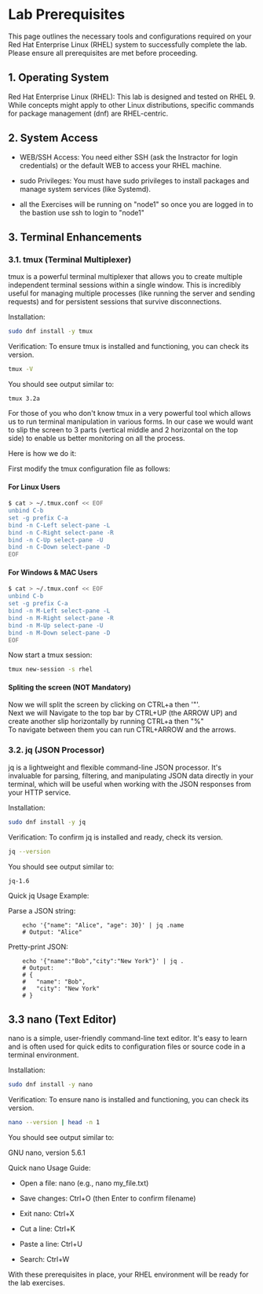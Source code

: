 # Lab Prerequisites

This page outlines the necessary tools and configurations required on your Red Hat Enterprise Linux (RHEL) system to successfully complete the lab. Please ensure all prerequisites are met before proceeding.

## 1. Operating System

 Red Hat Enterprise Linux (RHEL): This lab is designed and tested on RHEL 9. While concepts might apply to other Linux distributions, specific commands for package management (dnf) are RHEL-centric.

## 2. System Access

- WEB/SSH Access: You need either SSH (ask the Instractor for login credentials) or the default WEB to access your RHEL machine.

- sudo Privileges: You must have sudo privileges to install packages and manage system services (like Systemd).

- all the Exercises will be running on "node1" so once you are logged in to the bastion use ssh to login to "node1"

## 3. Terminal Enhancements

### 3.1. tmux (Terminal Multiplexer)

tmux is a powerful terminal multiplexer that allows you to create multiple independent terminal sessions within a single window. This is incredibly useful for managing multiple processes (like running the server and sending requests) and for persistent sessions that survive disconnections.

Installation:
```bash
sudo dnf install -y tmux
```

Verification:
To ensure tmux is installed and functioning, you can check its version.
```bash
tmux -V
```
    
You should see output similar to:
```
tmux 3.2a
```

For those of you who don't know tmux in a very powerful tool which allows us to run terminal manipulation in various forms. In our case we would want to slip the screen to 3 parts (vertical middle and 2 horizontal on the top side) to enable us better monitoring on all the process.

Here is how we do it:

First modify the tmux configuration file as follows:

#### For Linux Users

```bash
$ cat > ~/.tmux.conf << EOF
unbind C-b
set -g prefix C-a
bind -n C-Left select-pane -L
bind -n C-Right select-pane -R
bind -n C-Up select-pane -U
bind -n C-Down select-pane -D
EOF
```

#### For Windows & MAC Users

```bash
$ cat > ~/.tmux.conf << EOF
unbind C-b
set -g prefix C-a
bind -n M-Left select-pane -L
bind -n M-Right select-pane -R
bind -n M-Up select-pane -U
bind -n M-Down select-pane -D
EOF
```

Now start a tmux session:

```bash
tmux new-session -s rhel
```

#### Spliting the screen (NOT Mandatory)

Now we will split the screen by clicking on CTRL+a then '"'.  
Next we will Navigate to the top bar by CTRL+UP (the ARROW UP) and create another slip horizontally by running CTRL+a then "%"  
To navigate between them you can run CTRL+ARROW and the arrows.  


### 3.2. jq (JSON Processor)

jq is a lightweight and flexible command-line JSON processor. It's invaluable for parsing, filtering, and manipulating JSON data directly in your terminal, which will be useful when working with the JSON responses from your HTTP service.

Installation:
```bash
sudo dnf install -y jq
```
    
Verification:
To confirm jq is installed and ready, check its version.
```bash
jq --version
```

You should see output similar to:
```
jq-1.6
```
    
Quick jq Usage Example:

Parse a JSON string:

        echo '{"name": "Alice", "age": 30}' | jq .name
        # Output: "Alice"

Pretty-print JSON:

        echo '{"name":"Bob","city":"New York"}' | jq .
        # Output:
        # {
        #   "name": "Bob",
        #   "city": "New York"
        # }

## 3.3 nano (Text Editor)

nano is a simple, user-friendly command-line text editor. It's easy to learn and is often used for quick edits to configuration files or source code in a terminal environment.

Installation:
```bash
sudo dnf install -y nano
```
    
Verification:
To ensure nano is installed and functioning, you can check its version.
```bash
nano --version | head -n 1
```

You should see output similar to:

GNU nano, version 5.6.1

Quick nano Usage Guide:

- Open a file: nano <filename> (e.g., nano my_file.txt)

- Save changes: Ctrl+O (then Enter to confirm filename)

- Exit nano: Ctrl+X

- Cut a line: Ctrl+K

- Paste a line: Ctrl+U

- Search: Ctrl+W

With these prerequisites in place, your RHEL environment will be ready for the lab exercises.
